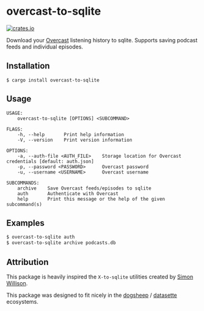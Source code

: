 # overcast-to-sqlite

[![crates.io](https://img.shields.io/crates/v/overcast-to-sqlite.svg)](https://crates.io/crates/overcast-to-sqlite)

Download your [Overcast](http://overcast.fm) listening history to sqlite. Supports saving podcast feeds and individual episodes.

## Installation

    $ cargo install overcast-to-sqlite

## Usage

```
USAGE:
    overcast-to-sqlite [OPTIONS] <SUBCOMMAND>

FLAGS:
    -h, --help       Print help information
    -V, --version    Print version information

OPTIONS:
    -a, --auth-file <AUTH_FILE>    Storage location for Overcast credentials [default: auth.json]
    -p, --password <PASSWORD>      Overcast password
    -u, --username <USERNAME>      Overcast username

SUBCOMMANDS:
    archive    Save Overcast feeds/episodes to sqlite
    auth       Authenticate with Overcast
    help       Print this message or the help of the given subcommand(s)
```

## Examples

```sh
$ overcast-to-sqlite auth
$ overcast-to-sqlite archive podcasts.db
```

## Attribution

This package is heavily inspired the `X-to-sqlite` utilities created by [Simon
Willison](https://simonwillison.net/2019/Oct/7/dogsheep/).

This package was designed to fit nicely in the [dogsheep](https://dogsheep.github.io/) / [datasette](https://github.com/simonw/datasette) ecosystems.
